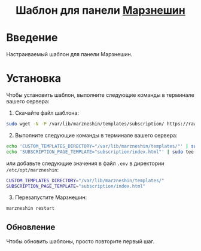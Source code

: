 <h1 align="center">Шаблон для панели <a href="https://github.com/marzneshin/marzneshin">Марзнешин</a></h1>

# Введение
Настраиваемый шаблон для панели Марзнешин.

# Установка
Чтобы установить шаблон, выполните следующие команды в терминале вашего сервера:

1. Скачайте файл шаблона:
```sh
sudo wget -N -P /var/lib/marzneshin/templates/subscription/ https://raw.githubusercontent.com/MatinDehghanian/marzneshin-template/master/subscription/index.html
```

2. Выполните следующие команды в терминале вашего сервера:
```sh
echo 'CUSTOM_TEMPLATES_DIRECTORY="/var/lib/marzneshin/templates/"' | sudo tee -a /etc/opt/marzneshin/.env
echo 'SUBSCRIPTION_PAGE_TEMPLATE="subscription/index.html"' | sudo tee -a /etc/opt/marzneshin/.env
```
или добавьте следующие значения в файл `.env` в директории `/etc/opt/marzneshin`:
```sh
CUSTOM_TEMPLATES_DIRECTORY="/var/lib/marzneshin/templates/"
SUBSCRIPTION_PAGE_TEMPLATE="subscription/index.html"
```

3. Перезапустите Марзнешин:
```sh
marzneshin restart
```

## Обновление
Чтобы обновить шаблоны, просто повторите первый шаг.
